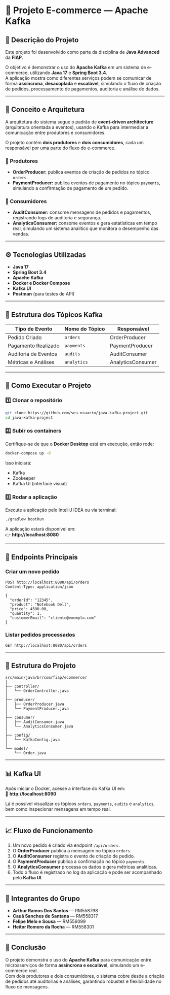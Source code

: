 # 🛒 Projeto E-commerce — Apache Kafka

## 📘 Descrição do Projeto
Este projeto foi desenvolvido como parte da disciplina de **Java Advanced** da **FIAP**.

O objetivo é demonstrar o uso do **Apache Kafka** em um sistema de e-commerce, utilizando **Java 17** e **Spring Boot 3.4**.  
A aplicação mostra como diferentes serviços podem se comunicar de forma **assíncrona**, **desacoplada** e **escalável**, simulando o fluxo de criação de pedidos, processamento de pagamentos, auditoria e análise de dados.

---

## 🧠 Conceito e Arquitetura

A arquitetura do sistema segue o padrão de **event-driven architecture** (arquitetura orientada a eventos), usando o Kafka para intermediar a comunicação entre produtores e consumidores.

O projeto contém **dois produtores** e **dois consumidores**, cada um responsável por uma parte do fluxo do e-commerce.

### 🔹 Produtores
- **OrderProducer:** publica eventos de criação de pedidos no tópico `orders`.  
- **PaymentProducer:** publica eventos de pagamento no tópico `payments`, simulando a confirmação de pagamento de um pedido.

### 🔹 Consumidores
- **AuditConsumer:** consome mensagens de pedidos e pagamentos, registrando logs de auditoria e segurança.  
- **AnalyticsConsumer:** consome eventos e gera estatísticas em tempo real, simulando um sistema analítico que monitora o desempenho das vendas.

---

## ⚙️ Tecnologias Utilizadas
- **Java 17**  
- **Spring Boot 3.4**  
- **Apache Kafka**  
- **Docker e Docker Compose**  
- **Kafka UI**  
- **Postman** (para testes de API)

---

## 🧩 Estrutura dos Tópicos Kafka

| Tipo de Evento | Nome do Tópico | Responsável |
|----------------|----------------|-------------|
| Pedido Criado  | `orders`       | OrderProducer |
| Pagamento Realizado | `payments` | PaymentProducer |
| Auditoria de Eventos | `audits` | AuditConsumer |
| Métricas e Análises | `analytics` | AnalyticsConsumer |

---

## 🚀 Como Executar o Projeto

### 1️⃣ Clonar o repositório
```bash
git clone https://github.com/seu-usuario/java-kafka-project.git
cd java-kafka-project
```

### 2️⃣ Subir os containers
Certifique-se de que o **Docker Desktop** está em execução, então rode:
```bash
docker-compose up -d
```

Isso iniciará:
- Kafka  
- Zookeeper  
- Kafka UI (interface visual)

### 3️⃣ Rodar a aplicação
Execute a aplicação pelo IntelliJ IDEA ou via terminal:
```bash
./gradlew bootRun
```

A aplicação estará disponível em:  
👉 **http://localhost:8080**

---

## 🧾 Endpoints Principais

### Criar um novo pedido
```
POST http://localhost:8080/api/orders
Content-Type: application/json

{
  "orderId": "12345",
  "product": "Notebook Dell",
  "price": 4500.00,
  "quantity": 1,
  "customerEmail": "cliente@exemplo.com"
}
```

### Listar pedidos processados
```
GET http://localhost:8080/api/orders
```

---

## 🧱 Estrutura do Projeto

```
src/main/java/br/com/fiap/ecommerce/
│
├── controller/
│   └── OrderController.java
│
├── producer/
│   ├── OrderProducer.java
│   └── PaymentProducer.java
│
├── consumer/
│   ├── AuditConsumer.java
│   └── AnalyticsConsumer.java
│
├── config/
│   └── KafkaConfig.java
│
└── model/
    └── Order.java
```

---

## 📊 Kafka UI

Após iniciar o Docker, acesse a interface do Kafka UI em:  
🔗 **http://localhost:8090**

Lá é possível visualizar os tópicos `orders`, `payments`, `audits` e `analytics`, bem como inspecionar mensagens em tempo real.

---

## 📈 Fluxo de Funcionamento

1. Um novo pedido é criado via endpoint `/api/orders`.  
2. O **OrderProducer** publica a mensagem no tópico `orders`.  
3. O **AuditConsumer** registra o evento de criação de pedido.  
4. O **PaymentProducer** publica a confirmação no tópico `payments`.  
5. O **AnalyticsConsumer** processa os dados e gera métricas analíticas.  
6. Todo o fluxo é registrado no log da aplicação e pode ser acompanhado pelo **Kafka UI**.

---

## 👥 Integrantes do Grupo

- **Arthur Ramos Dos Santos** — RM558798  
- **Cauã Sanches de Santana** — RM558317  
- **Felipe Melo e Sousa** — RM556099  
- **Heitor Romero da Rocha** — RM558301  

---

## 🏁 Conclusão

O projeto demonstra o uso do **Apache Kafka** para comunicação entre microsserviços de forma **assíncrona e escalável**, simulando um e-commerce real.  
Com dois produtores e dois consumidores, o sistema cobre desde a criação de pedidos até auditorias e análises, garantindo robustez e flexibilidade no fluxo de mensagens.
